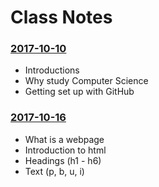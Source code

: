 # Class Notes

### [2017-10-10](Classwork/2017-10-10/)
* Introductions
* Why study Computer Science
* Getting set up with GitHub

### [2017-10-16](Classwork/2017-10-16/)
* What is a webpage
* Introduction to html
* Headings (h1 - h6)
* Text (p, b, u, i)